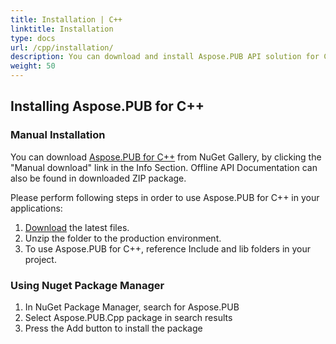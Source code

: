```yaml
---
title: Installation | C++
linktitle: Installation
type: docs
url: /cpp/installation/
description: You can download and install Aspose.PUB API solution for C++ through NuGet either by manually downloading the zip archive or using Nuget Package Manager.
weight: 50
---
```


## **Installing Aspose.PUB for C++**
### **Manual Installation**
You can download [Aspose.PUB for C++](https://www.nuget.org/packages/Aspose.PUB.Cpp/) from NuGet Gallery, by clicking the "Manual download" link in the Info Section. Offline API Documentation can also be found in downloaded ZIP package.

Please perform following steps in order to use Aspose.PUB for C++ in your applications:

1. [Download](https://www.nuget.org/packages/Aspose.PUB.Cpp/) the latest files.
1. Unzip the folder to the production environment.
1. To use Aspose.PUB for C++, reference Include and lib folders in your project.
### **Using Nuget Package Manager**
1. In NuGet Package Manager, search for Aspose.PUB
1. Select Aspose.PUB.Cpp package in search results
1. Press the Add button to install the package
